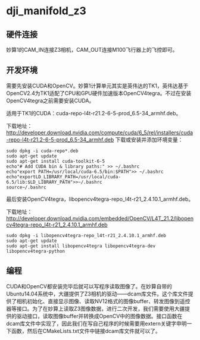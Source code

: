 # dji_manifold_z3

## 硬件连接

妙算1的CAM_IN连接Z3相机，CAM_OUT连接M100飞行器上的飞控即可。

## 开发环境

需要先安装CUDA和OpenCV。妙算1计算单元其实是英伟达的TK1，英伟达基于OpenCV2.4为TK1适配了CPU和GPU硬件加速版本OpenCV4tegra。不过在安装OpenCV4tegra之前需要安装CUDA。

适用于TK1的CUDA：cuda-repo-l4t-r21.2-6-5-prod_6.5-34_armhf.deb。

下载地址：http://developer.download.nvidia.com/compute/cuda/6_5/rel/installers/cuda-repo-l4t-r21.2-6-5-prod_6.5-34_armhf.deb
下载或安装并添加环境变量：

```
sudo dpkg -i cuda-repo*.deb
sudo apt-get update
sudo apt-get install cuda-toolkit-6-5
echo"# Add CUDA bin & library paths:" >> ~/.bashrc
echo"export PATH=/usr/local/cuda-6.5/bin:$PATH">> ~/.bashrc
echo"exportLD_LIBRARY_PATH=/usr/local/cuda-6.5/lib:$LD_LIBRARY_PATH">>~/.bashrc
source~/.bashrc
```

最后安装OpenCV4tegra，libopencv4tegra-repo_l4t-r21_2.4.10.1_armhf.deb。

下载地址：http://developer.download.nvidia.com/embedded/OpenCV/L4T_21.2/libopencv4tegra-repo_l4t-r21_2.4.10.1_armhf.deb

```
sudo dpkg -i libopencv4tegra-repo_l4t-r21_2.4.10.1_armhf.deb
sudo apt-get update
sudo apt-get install libopencv4tegra libopencv4tegra-dev libopencv4tegra-python
```

## 编程

CUDA和OpenCV都安装完毕后就可以写程序读取图像了。在妙算自带的Ubuntu14.04系统中，大疆提供了Z3相机的驱动——dcam库文件。这个库文件提供了相机初始化、直接显示图像、读取NV12格式的图像buffer、转发图像到遥控器等接口。为了在妙算上读取Z3图像数据，进行二次开发，我们需要使用大疆提供的驱动接口，读取图像buffer并转换成OpenCV中的图像数据。接口函数在dcam库文件中实现了，因此我们在写自己程序的时候需要用extern关键字申明一下函数，然后在CMakeLists.txt文件中链接dcam库文件就可以了。
